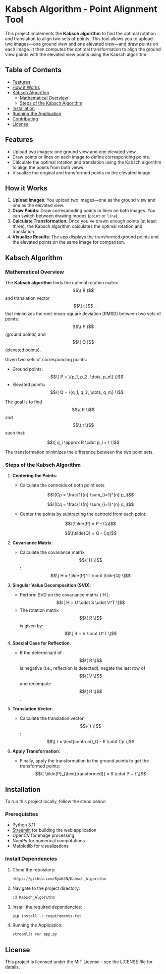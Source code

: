 # Kabsch Algorithm - Point Alignment Tool

This project implements the **Kabsch algorithm** to find the optimal rotation and translation to align two sets of points. This tool allows you to upload two images—one ground view and one elevated view—and draw points on each image. It then computes the optimal transformation to align the ground view points with the elevated view points using the Kabsch algorithm.

## Table of Contents

- [Features](#features)
- [How it Works](#how-it-works)
- [Kabsch Algorithm](#kabsch-algorithm)
  - [Mathematical Overview](#mathematical-overview)
  - [Steps of the Kabsch Algorithm](#steps-of-the-kabsch-algorithm)
- [Installation](#installation)
- [Running the Application](#running-the-application)
- [Contributing](#contributing)
- [License](#license)

## Features

- Upload two images: one ground view and one elevated view.
- Draw points or lines on each image to define corresponding points.
- Calculate the optimal rotation and translation using the Kabsch algorithm to align the points from both views.
- Visualize the original and transformed points on the elevated image.

## How it Works

1. **Upload Images**: You upload two images—one as the ground view and one as the elevated view.
2. **Draw Points**: Draw corresponding points or lines on both images. You can switch between drawing modes (`point` or `line`).
3. **Calculate Transformation**: Once you've drawn enough points (at least three), the Kabsch algorithm calculates the optimal rotation and translation.
4. **Visualize Results**: The app displays the transformed ground points and the elevated points on the same image for comparison.

## Kabsch Algorithm

### Mathematical Overview

The **Kabsch algorithm** finds the optimal rotation matrix $$\( R )$$ and translation vector $$\( t )$$ that minimizes the root-mean-square deviation (RMSD) between two sets of points: $$\( P )$$ (ground points) and $$\( Q )$$ (elevated points).

Given two sets of corresponding points:
- Ground points: $$\( P = \{p_1, p_2, \dots, p_n\} \)$$
- Elevated points: $$\( Q = \{q_1, q_2, \dots, q_n\} \)$$

The goal is to find $$\( R \)$$ and $$\( t \)$$ such that:

$$\[
q_i \approx R \cdot p_i + t
\]$$

The transformation minimizes the difference between the two point sets.

### Steps of the Kabsch Algorithm

1. **Centering the Points**: 
   - Calculate the centroids of both point sets:
     
     
     $$\(Cp = \frac{1}{n} \sum_{i=1}^{n} p_i)$$

     $$\(Cq = \frac{1}{n} \sum_{i=1}^{n} q_i)$$
     

   - Center the points by subtracting the centroid from each point:
     
     
     $$\(\tilde{P} = P - Cp)$$
     
     $$\(\tilde{Q} = Q - Cq)$$

2. **Covariance Matrix**:
   - Calculate the covariance matrix $$\( H \)$$:
     $$\[
     H = \tilde{P}^T \cdot \tilde{Q}
     \]$$

3. **Singular Value Decomposition (SVD)**:
   - Perform SVD on the covariance matrix \( H \):
     $$\[
     H = U \cdot S \cdot V^T
     \]$$
   - The rotation matrix $$\( R \)$$ is given by:
     $$\[
     R = V \cdot U^T
     \]$$

4. **Special Case for Reflection**:
   - If the determinant of $$\( R \)$$ is negative (i.e., reflection is detected), negate the last row of $$\( V \)$$ and recompute $$\( R \)$$.

5. **Translation Vector**:
   - Calculate the translation vector $$\( t \)$$:
     $$\[
     t = \text{centroid}_Q - R \cdot Cp
     \]$$

6. **Apply Transformation**:
   - Finally, apply the transformation to the ground points to get the transformed points:
     $$\[
     \tilde{P}_{\text{transformed}} = R \cdot P + t
     \]$$

## Installation

To run this project locally, follow the steps below:

### Prerequisites

- Python 3.11
- [Streamlit](https://streamlit.io/) for building the web application
- OpenCV for image processing
- NumPy for numerical computations
- Matplotlib for visualizations

### Install Dependencies

1. Clone the repository:
   ```bash
   https://github.com/RyoK3N/Kabsch_Algorithm
   ```
   
2. Navigate to the project directory:
   ```bash
   cd Kabsch_Algorithm
   ```

3. Install the required dependencies:
   ```bash
   pip install -r requirements.txt
   ```
   
4. Running the Application:
   ```bash
   streamlit run app.py
   ```

## License
This project is licensed under the MIT License - see the LICENSE file for details.

